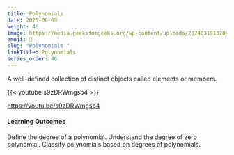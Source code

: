 ```yaml
---
title: Polynomials 
date: 2025-08-09
weight: 46
image: https://media.geeksforgeeks.org/wp-content/uploads/20240319132043/Polynomials.webp
emoji: 🧮
slug: "Polynomials "
linkTitle: Polynomials  
series_order: 46
---
```


A well-defined collection of distinct objects called elements or members.

{{< youtube s9zDRWmgsb4 >}}

https://youtu.be/s9zDRWmgsb4



#### Learning Outcomes

Define the degree of a polynomial.
Understand the degree of zero polynomial.
Classify polynomials based on degrees of polynomials.